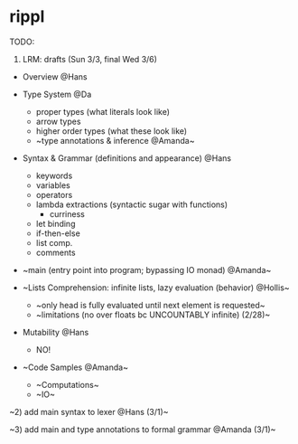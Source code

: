 # rippl


TODO:

1) LRM: drafts (Sun 3/3, final Wed 3/6)
  - Overview @Hans
  
  - Type System @Da
    - proper types (what literals look like)
    - arrow types
    - higher order types (what these look like)
    - ~type annotations & inference @Amanda~
    
  - Syntax & Grammar (definitions and appearance) @Hans
    - keywords
    - variables
    - operators
    - lambda extractions (syntactic sugar with functions)
      - curriness
    - let binding
    - if-then-else
    - list comp.
    - comments
    
  - ~main (entry point into program; bypassing IO monad) @Amanda~
  
  - ~Lists Comprehension: infinite lists, lazy evaluation (behavior) @Hollis~
     - ~only head is fully evaluated until next element is requested~
     - ~limitations (no over floats bc UNCOUNTABLY infinite) (2/28)~
     
  - Mutability @Hans
     - NO!

  - ~Code Samples @Amanda~
      - ~Computations~
      - ~IO~


~2) add main syntax to lexer @Hans (3/1)~

~3) add main and type annotations to formal grammar @Amanda (3/1)~
